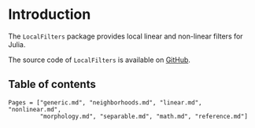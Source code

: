 # Introduction

The `LocalFilters` package provides local linear and non-linear filters for Julia.

The source code of `LocalFilters` is available on
[GitHub](https://github.com/emmt/LocalFilters.jl).


## Table of contents

```@contents
Pages = ["generic.md", "neighborhoods.md", "linear.md", "nonlinear.md",
         "morphology.md", "separable.md", "math.md", "reference.md"]
```
